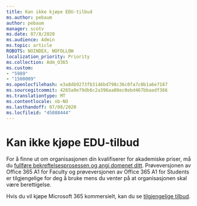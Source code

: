 ```yaml
---
title: Kan ikke kjøpe EDU-tilbud
ms.author: pebaum
author: pebaum
manager: scotv
ms.date: 07/8/2020
ms.audience: Admin
ms.topic: article
ROBOTS: NOINDEX, NOFOLLOW
localization_priority: Priority
ms.collection: Adm_O365
ms.custom:
- "5989"
- "1500009"
ms.openlocfilehash: e3a8db9273fb3146bd798c36c0fa7c0b1a6e7187
ms.sourcegitcommit: 4265a9e79db6c2a396aa80ec0ebd467bbaadf366
ms.translationtype: MT
ms.contentlocale: nb-NO
ms.lasthandoff: 07/08/2020
ms.locfileid: "45088444"
---
```

# <a name="unable-to-purchase-edu-offer"></a>Kan ikke kjøpe EDU-tilbud

For å finne ut om organisasjonen din kvalifiserer for akademiske priser, må du [fullføre bekreftelsesprosessen og angi domenet ditt](https://portal.office.com/Adminportal/Home#/Domains/SOWizard). Prøveversjonen av Office 365 A1 for Faculty og prøveversjonen av Office 365 A1 for Students er tilgjengelige for deg å bruke mens du venter på at organisasjonen skal være berettigelse.

Hvis du vil kjøpe Microsoft 365 kommersielt, kan du se [tilgjengelige tilbud](https://go.microsoft.com/fwlink/p/?linkid=868433).